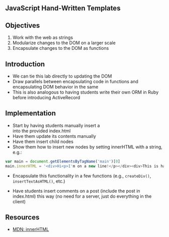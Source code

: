 JavaScript Hand-Written Templates
---

## Objectives

1. Work with the web as strings
2. Modularize changes to the DOM on a larger scale
3. Encapsulate changes to the DOM as functions

## Introduction

- We can tie this lab directly to updating the DOM
- Draw parallels between encapsulating code in functions and encapsulating DOM behavior in the same
- This is also analogous to having students write their own ORM in Ruby before introducing ActiveRecord

## Implementation

- Start by having students manually insert a <div> into the provided index.html
- Have them update its contents manually
- Have them insert child nodes
- Show them how to insert new nodes by setting innerHTML with a string, e.g.:

``` javascript
var main = document.getElementsByTagName('main')[0]
main.innerHTML = '<div>Hi<p>I'm on a new line!</p></div><div>This is hard to keep track of</div><div>Students <div>should <div>feel <div>the <div> pain.</div></div></div></div></div>'
```
- Encapsulate this functionality in a few functions (e.g., `createDiv()`, `insertTextAsHTML()`, etc.)

- Have students insert comments on a post (include the post in index.html) this way (no need for a server, just do everything in the client)

## Resources

- [MDN: innerHTML](https://developer.mozilla.org/en-US/docs/Web/API/Element/innerHTML)
